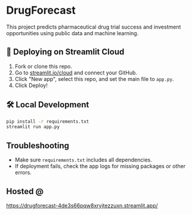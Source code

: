 # DrugForecast

This project predicts pharmaceutical drug trial success and investment opportunities using public data and machine learning.

## 🚀 Deploying on Streamlit Cloud

1. Fork or clone this repo.
2. Go to [streamlit.io/cloud](https://streamlit.io/cloud) and connect your GitHub.
3. Click "New app", select this repo, and set the main file to `app.py`.
4. Click Deploy!

## 🛠 Local Development

```bash
pip install -r requirements.txt
streamlit run app.py
```

## Troubleshooting
- Make sure `requirements.txt` includes all dependencies.
- If deployment fails, check the app logs for missing packages or other errors.

## Hosted @
https://drugforecast-4de3s66pqw8xryjtezzuxn.streamlit.app/
